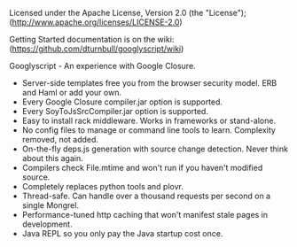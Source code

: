 Licensed under the Apache License, Version 2.0 (the "License"); 
(http://www.apache.org/licenses/LICENSE-2.0)

Getting Started documentation is on the wiki:
(https://github.com/dturnbull/googlyscript/wiki)

Googlyscript - An experience with Google Closure.

* Server-side templates free you from the browser security model.  ERB and Haml or add your own.
* Every Google Closure compiler.jar option is supported.
* Every SoyToJsSrcCompiler.jar option is supported.
* Easy to install rack middleware.  Works in frameworks or stand-alone.
* No config files to manage or command line tools to learn.  Complexity removed, not added.
* On-the-fly deps.js generation with source change detection.  Never think about this again.
* Compilers check File.mtime and won't run if you haven't modified source.
* Completely replaces python tools and plovr.
* Thread-safe.  Can handle over a thousand requests per second on a single Mongrel.
* Performance-tuned http caching that won't manifest stale pages in development.
* Java REPL so you only pay the Java startup cost once.
